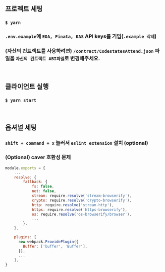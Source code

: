 ## 프로젝트 세팅

### `$ yarn`

### `.env.example`에 `EOA, Pinata, KAS` API keys를 기입(`.example 삭제`)

### (자신의 컨트랙트를 사용하려면) `/contract/CodestatesAttend.json` 파일을 `자신의 컨트랙트 ABI파일`로 변경해주세요.

<br />

## 클라이언트 실행

### `$ yarn start`

<br />

## 옵셔널 세팅

### `shift + command + x` 눌러서 `eslint extension` 설치 (optional)

### (Optional) caver 호환성 문제

```js
module.exports = {
    ...
    resolve: {
        fallback: {
            fs: false,
            net: false,
            stream: require.resolve('stream-browserify'),
            crypto: require.resolve('crypto-browserify'),
            http: require.resolve('stream-http'),
            https: require.resolve('https-browserify'),
            os: require.resolve('os-browserify/browser'),
            ...
        },
    },

    plugins: [
      new webpack.ProvidePlugin({
        Buffer: ['buffer', 'Buffer'],
      }),
      ...
    ],
}
```
